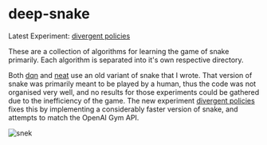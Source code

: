 # deep-snake

Latest Experiment: [divergent policies](divergent_policies)

These are a collection of algorithms for learning the game of snake primarily.
Each algorithm is separated into it's own respective directory.

Both [dqn](dqn) and [neat](neat) use an old variant of snake that I wrote. 
That version of snake was primarily meant to be played by a human, thus the code was not organised very well, and no results for those
experiments could be gathered due to the inefficiency of the game. The new experiment [divergent policies](divergent_policies) fixes this by implementing a considerably faster version of snake, and attempts to match the OpenAI Gym API. 

![snek](https://ih0.redbubble.net/image.280444667.5089/flat,800x800,075,f.jpg "snek")
